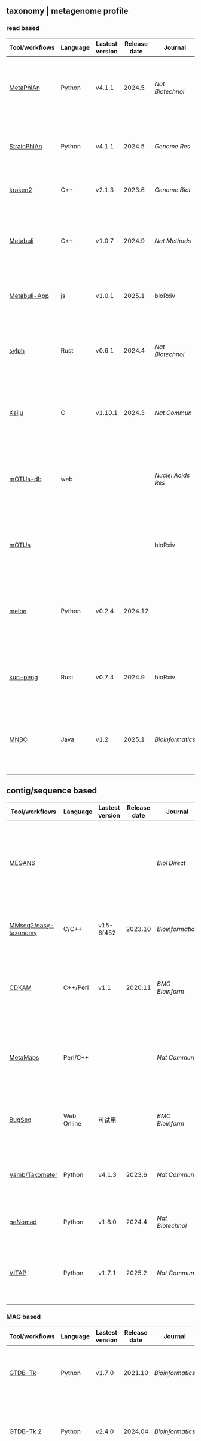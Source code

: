 ## taxonomy | metagenome profile

### read based
| Tool/workflows | Language | Lastest version | Release date | Journal | Pub Date | Paper title | Notes |
| -------------- | -------- | --------------- | ------------ | ------- | -------- | ----------- | ----- |
| [MetaPhlAn](https://github.com/biobakery/MetaPhlAn) | Python | v4.1.1 | 2024.5 | _Nat Biotechnol_ | 2023.2 | [Extending and improving metagenomic taxonomic profiling with uncharacterized species using MetaPhlAn 4](https://doi.org/10.1038/s41587-023-01688-w)
| [StrainPhlAn](https://github.com/biobakery/MetaPhlAn) | Python | v4.1.1 | 2024.5 | _Genome Res_ | 2017.2 | [Microbial strain-level population structure and genetic diversity from metagenomes](https://dx.doi.org/10.1101/gr.216242.116)
| [kraken2](https://github.com/DerrickWood/kraken2) | C++ | v2.1.3 | 2023.6 | _Genome Biol_ | 2019.11 | [Improved metagenomic analysis with Kraken 2](https://doi.org/10.1186/s13059-019-1891-0)
| [Metabuli](https://github.com/steineggerlab/Metabuli) | C++ | v1.0.7 | 2024.9 | _Nat Methods_ | 2024.5 | [Metabuli: sensitive and specific metagenomic classification via joint analysis of amino acid and DNA](https://doi.org/10.1038/s41592-024-02273-y)
| [Metabuli-App](https://github.com/steineggerlab/Metabuli-App) | js | v1.0.1 | 2025.1 | bioRxiv | 2025.3 | [Easy and interactive taxonomic profiling with Metabuli App.](https://doi.org/10.1101/2025.03.10.642298) | macOS/Windows/Linux
| [sylph](https://github.com/bluenote-1577/sylph) | Rust | v0.6.1 | 2024.4 | _Nat Biotechnol_ | 2024.10 | [Metagenome profiling and containment estimation through abundance-corrected k-mer sketching with sylph](https://doi.org/10.1038/s41587-024-02412-y)
| [Kaiju](https://github.com/bioinformatics-centre/kaiju) | C | v1.10.1 | 2024.3 | _Nat Commun_ | 2016.4 | [Fast and sensitive taxonomic classification for metagenomics with Kaiju](https://doi.org/10.1038/ncomms11257)
| [mOTUs-db](https://motus-db.org/) | web ||| _Nuclei Acids Res_ | 2024.11 | [The mOTUs online database provides web-accessible genomic context to taxonomic profiling of microbial communities](https://doi.org/10.1093/nar/gkae1004)
| [mOTUs](https://github.com/motu-tool/mOTUs) |||| bioRxiv |2022.4| [Reference genome-independent taxonomic profiling of microbiomes with mOTUs3](https://doi.org/10.1101/2021.04.20.440600)
| [melon](https://github.com/xinehc/melon) | Python | v0.2.4 | 2024.12 ||| [Melon: metagenomic long-read-based taxonomic identification and quantification using marker genes](https://doi.org/10.1186/s13059-024-03363-y)
| [kun-peng](https://github.com/eric9n/Kun-peng) | Rust | v0.7.4 | 2024.9 | bioRxiv | 2024.12 | [Kun-peng: an ultra-memory-efficient, fast,  and accurate pan-domain taxonomic classifier for all](https://doi.org/10.1101/2024.12.19.629356v1)
| [MNBC](https://github.com/ComputationalPathogens/MNBC) | Java | v1.2 | 2025.1 | _Bioinformatics_ | 2024.10 | [MNBC: a multithreaded Minimizer-based Naïve Bayes Classifier for improved metagenomic sequence classification](https://doi.org/10.1093/bioinformatics/btae601)


## contig/sequence based
| Tool/workflows | Language | Lastest version | Release date | Journal | Pub Date | Paper title | Notes |
| -------------- | -------- | --------------- | ------------ | ------- | -------- | ----------- | ----- |
| [MEGAN6](https://uni-tuebingen.de/fakultaeten/mathematisch-naturwissenschaftliche-fakultaet/fachbereiche/informatik/lehrstuehle/algorithms-in-bioinformatics/software/megan6/) |||| _Biol Direct_ | 2018.4 | [MEGAN-LR: new algorithms allow accurate binning and easy interactive exploration of metagenomic long reads and contigs](https://doi.org/10.1186/s13062-018-0208-7)
| [MMseq2/easy-taxonomy](https://github.com/soedinglab/mmseqs2) | C/C++ | v15-6f452 | 2023.10 | _Bioinformatics_ | 2021.3 | [Fast and sensitive taxonomic assignment to metagenomic contigs](https://doi.org/10.1093/bioinformatics/btab184)
| [CDKAM](https://github.com/SJTU-CGM/CDKAM) | C++/Perl | v1.1 | 2020.11 | _BMC Bioinform_ | 2020.10 | [CDKAM: a taxonomic classification tool using discriminative k-mers and approximate matching strategies](https://doi.org/10.1186/s12859-020-03777-y)
| [MetaMaps](https://github.com/DiltheyLab/MetaMaps) | Perl/C++ ||| _Nat Commun_ | 2019.7 | [Strain-level metagenomic assignment and compositional estimation for long reads with MetaMaps](https://doi.org/10.1038/s41467-019-10934-2)
| [BugSeq](https://app.bugseq.com/academic) | Web Online | 可试用 || _BMC Bioinform_ | 2021.3 | [BugSeq: a highly accurate cloud platform for long-read metagenomic analyses](https://doi.org/10.1186/s12859-021-04089-5)
| [Vamb/Taxometer](https://github.com/RasmussenLab/vamb) | Python | v4.1.3 | 2023.6 | _Nat Commun_ | 2024.9 | [Taxometer: Improving taxonomic classification of metagenomics contigs](https://doi.org/10.1038/s41467-024-52771-y)
| [geNomad](https://github.com/apcamargo/genomad) | Python | v1.8.0 | 2024.4 | _Nat Biotechnol_ | 2023.9 | [Identification of mobile genetic elements with geNomad](https://doi.org/10.1038/s41587-023-01953-y)
| [VITAP](https://github.com/DrKaiyangZheng/VITAP) | Python | v1.7.1 | 2025.2 | _Nat Commun_ | 2025.3 | [VITAP: a high precision tool for DNA and RNA viral classification based on meta-omic data](https://doi.org/10.1038/s41467-025-57500-7)


### MAG based
| Tool/workflows | Language | Lastest version | Release date | Journal | Pub Date | Paper title | Notes |
| -------------- | -------- | --------------- | ------------ | ------- | -------- | ----------- | ----- |
| [GTDB-Tk](https://github.com/ecogenomics/gtdbtk) | Python | v1.7.0 | 2021.10 | _Bioinformatics_ | 2020.3 | [GTDB-Tk: a toolkit to classify genomes with the Genome Taxonomy Database](https://doi.org/10.1093/bioinformatics/btz848)
| [GTDB-Tk 2](https://github.com/Ecogenomics/GTDBTk) | Python | v2.4.0 | 2024.04 | _Bioinformatics_ | 2022.10 | [GTDB-Tk v2: memory friendly classification with the Genome Taxonomy Database.](https://doi.org/10.1093/bioinformatics/btac672)
| [tronko](https://github.com/lpipes/tronko) | C ||| _eLife_ | 2024.9 | [A rapid phylogeny-based method for accurate community profiling of large-scale metabarcoding datasets](https://doi.org/10.7554/eLife.85794)
| [kMetaShot](https://github.com/gdefazio/kMetaShot) | Python || 2024.9 | _Brief Bioinform_ | 2025.1 | [kMetaShot: a fast and reliable taxonomy classifier for metagenome-assembled genomes](https://doi.org/10.1093/bib/bbae680)
